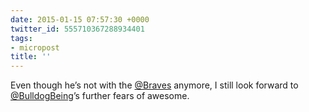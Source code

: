 ```yaml
---
date: 2015-01-15 07:57:30 +0000
twitter_id: 555710367288934401
tags:
- micropost
title: ''
---
```


Even though he’s not with the [@Braves](https://twitter.com/Braves) anymore, I still look forward to [@BulldogBeing](https://twitter.com/BulldogBeing)’s further fears of awesome.
